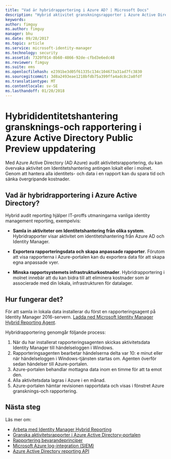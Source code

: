 ```yaml
---
title: "Vad är hybridrapportering i Azure AD? | Microsoft Docs"
description: "Hybrid aktivitet granskningsrapporter i Azure Active Directory kan du visa granskade händelser från molnet och lokalt."
keywords: 
author: fimguy
ms.author: fimguy
manager: bhu
ms.date: 09/28/2017
ms.topic: article
ms.service: microsoft-identity-manager
ms.technology: security
ms.assetid: 7320f014-8b60-4866-92de-cfbd3e6edc48
ms.reviewer: fimguy
ms.suite: ems
ms.openlocfilehash: e2391be3d05f61335c134c104673a31ad7fc3830
ms.sourcegitcommit: 3d8a2493eae1218bfdb75a399ffa4adc8c2a8fdf
ms.translationtype: MT
ms.contentlocale: sv-SE
ms.lasthandoff: 01/20/2018
---
```

# <a name="hybrid-identity-management-audit-reporting-in-azure-active-directory-public-preview-refresh"></a>Hybrididentitetshantering gransknings-och rapportering i Azure Active Directory Public Preview uppdatering
Med Azure Active Directory (AD Azure) audit aktivitetsrapportering, du kan övervaka aktivitet om Identitetshantering antingen lokalt eller i molnet. Genom att hantera alla identitets- och data i en rapport kan du spara tid och sänka övergripande kostnader.

## <a name="what-is-azure-active-directory-hybrid-reporting"></a>Vad är hybridrapportering i Azure Active Directory?
Hybrid audit reporting hjälper IT-proffs utmaningarna vanliga identity management reporting, exempelvis:

* **Samla in aktiviteter om Identitetshantering från olika system**. Hybridrapporter visar aktivitet om identitetshantering från Azure AD och Identity Manager.

* **Exportera rapporteringsdata och skapa anpassade rapporter**. Förutom att visa rapporterna i Azure-portalen kan du exportera data för att skapa egna anpassade vyer.

* **Minska rapportsystemets infrastrukturkostnader**. Hybridrapportering i molnet innebär att du kan bidra till att eliminera kostnader som är associerade med din lokala, infrastrukturen för datalager.

## <a name="how-does-it-work"></a>Hur fungerar det?

För att samla in lokala data installerar du först en rapporteringsagent på Identity Manager 2016-servern. [Ladda ned Microsoft Identity Manager Hybrid Reporting Agent](https://www.microsoft.com/download/details.aspx?id=55112).

Hybridrapportering genomgår följande process:
1. När du har installerat rapporteringsagenten skickas aktivitetsdata Identity Manager till händelseloggen i Windows.
2. Rapporteringsagenten bearbetar händelserna delta var 10: e minut eller när händelseloggen i Windows-tjänsten startas om. Agenten överför sedan händelser till Azure-portalen.
3. Azure-portalen behandlar mottagna data inom en timme för att ta emot den.
4. Alla aktivitetsdata lagras i Azure i en månad.
5. Azure-portalen hämtar revisionen rapportdata och visas i fönstret Azure gransknings-och rapportering.

## <a name="next-steps"></a>Nästa steg
Läs mer om:
- [Arbeta med Identity Manager Hybrid Reporting](working-with-identity-manager-hybrid-reporting.md)
- [Granska aktivitetsrapporter i Azure Active Directory-portalen](https://docs.microsoft.com/azure/active-directory/active-directory-reporting-activity-audit-logs)
- [Rapportering bevarandeprinciper](https://docs.microsoft.com/azure/active-directory/active-directory-reporting-retention)
- [Microsoft Azure log-integration (SIEM)](https://docs.microsoft.com/azure/security/security-azure-log-integration-overview)
- [Azure Active Directory reporting API](https://docs.microsoft.com/azure/active-directory/active-directory-reporting-api-getting-started)
